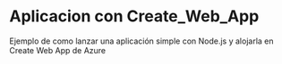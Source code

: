# Aplicacion con Create_Web_App
Ejemplo de como lanzar una aplicación simple con Node.js y alojarla en Create Web App de Azure  
